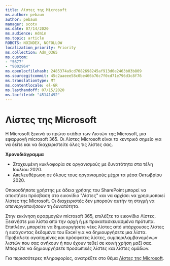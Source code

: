 ```yaml
---
title: Λίστες της Microsoft
ms.author: pebaum
author: pebaum
manager: scotv
ms.date: 07/14/2020
ms.audience: Admin
ms.topic: article
ROBOTS: NOINDEX, NOFOLLOW
localization_priority: Priority
ms.collection: Adm_O365
ms.custom:
- "5677"
- "9002964"
ms.openlocfilehash: 2485374a9cd7082698245af913d0e2463b03b809
ms.sourcegitcommit: 45c2aaeee58c0be466b76c7f0cd71e796d3c8f76
ms.translationtype: MT
ms.contentlocale: el-GR
ms.lasthandoff: 07/15/2020
ms.locfileid: "45141492"
---
```

# <a name="microsoft-lists"></a>Λίστες της Microsoft

Η Microsoft ξεκινά το πρώτο στάδιο των Λιστών της Microsoft, μια εφαρμογή microsoft 365. Οι Λίστες Microsoft είναι το κεντρικό σημείο για να δείτε και να διαχειριστείτε όλες τις λίστες σας.  
  
**Χρονοδιάγραμμα**  

- Στοχευμένη κυκλοφορία σε οργανισμούς με δυνατότητα στα τέλη Ιουλίου 2020.
- Απελευθέρωση σε όλους τους οργανισμούς μέχρι τα μέσα Οκτωβρίου 2020.

Οποιοσδήποτε χρήστης με άδεια χρήσης του SharePoint μπορεί να αποκτήσει πρόσβαση στο εικονίδιο "Λίστες" και να αρχίσει να χρησιμοποιεί λίστες της Microsoft. Οι διαχειριστές δεν μπορούν αυτήν τη στιγμή να απενεργοποιήσουν τη δυνατότητα.
 
Στην εκκίνηση εφαρμογών microsoft 365, επιλέξτε το εικονίδιο Λίστες. Ξεκινήστε μια λίστα από την αρχή ή με προκατασκευασμένα πρότυπα. Επιπλέον, μπορείτε να δημιουργήσετε νέες λίστες από υπάρχουσες λίστες ή εισάγοντας δεδομένα του Excel για να δημιουργήσετε μια λίστα. Προβάλετε αγαπημένες και πρόσφατες λίστες, συμπεριλαμβανομένων λιστών που σας ανήκουν ή που έχουν τεθεί σε κοινή χρήση μαζί σας. Μπορείτε να δημιουργήσετε προσωπικές λίστες και λίστες ομάδων.  

Για περισσότερες πληροφορίες, ανατρέξτε στο θέμα [Λίστες της Microsoft](https://aka.ms/microsoftlists).
